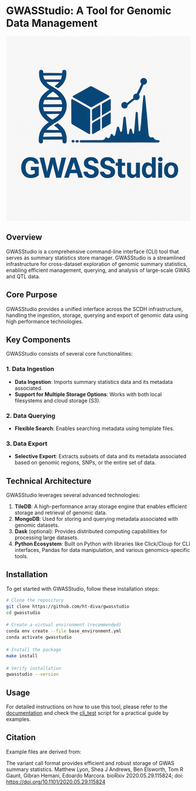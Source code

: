 

# GWASStudio: A Tool for Genomic Data Management

![alt text](image.png)


## Overview

GWASStudio is a comprehensive command-line interface (CLI) tool that serves as summary statistics store manager.
GWASStudio is a streamlined infrastructure for cross-dataset exploration of genomic summary statistics, enabling efficient management, querying, and analysis of large-scale GWAS and QTL data.

## Core Purpose

GWASStudio provides a unified interface across the SCDH infrastructure, handling the ingestion, storage, querying and export of genomic data using high performance technologies.

## Key Components

GWASStudio consists of several core functionalities:

### 1. Data Ingestion
- **Data Ingestion**: Imports summary statistics data and its metadata associated.
- **Support for Multiple Storage Options**: Works with both local filesystems and cloud storage (S3).

### 2. Data Querying
- **Flexible Search**: Enables searching metadata using template files.

### 3. Data Export
- **Selective Export**: Extracts subsets of data and its metadata associated based on genomic regions, SNPs, or the entire set of data.

## Technical Architecture

GWASStudio leverages several advanced technologies:

1. **TileDB**: A high-performance array storage engine that enables efficient storage and retrieval of genomic data.
2. **MongoDB**: Used for storing and querying metadata associated with genomic datasets.
3. **Dask** (optional): Provides distributed computing capabilities for processing large datasets.
4. **Python Ecosystem**: Built on Python with libraries like Click/Cloup for CLI interfaces, Pandas for data manipulation, and various genomics-specific tools.

## Installation

To get started with GWASStudio, follow these installation steps:
```bash
# Clone the repository
git clone https://github.com/ht-diva/gwasstudio
cd gwasstudio

# Create a virtual environment (recommended)
conda env create --file base_environment.yml
conda activate gwasstudio

# Install the package
make install

# Verify installation
gwasstudio --version
```

## Usage

For detailed instructions on how to use this tool, please refer to the [documentation](docs/README.md) and check the [cli_test](scripts/) script for a practical guide by examples.

## Citation

Example files are derived from:

The variant call format provides efficient and robust storage of GWAS summary statistics. Matthew Lyon, Shea J Andrews, Ben Elsworth, Tom R Gaunt, Gibran Hemani, Edoardo Marcora. bioRxiv 2020.05.29.115824; doi: https://doi.org/10.1101/2020.05.29.115824
